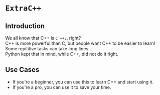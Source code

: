 # `ExtraC++`

## Introduction
We all know that C++ is `C ++;`, right?  
C++ is more powerful than C, but people want C++ to be easier to learn! 
Some repititive tasks can take long lines.  
Python kept that in mind, while C++, did not do it right.  

## Use Cases
- If you're a beginner, you can use this to learn C++ and start using it.
- If you're a pro, you can use it to save your time.